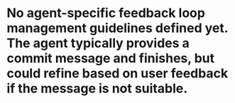 # No agent-specific feedback loop management guidelines defined yet. The agent typically provides a commit message and finishes, but could refine based on user feedback if the message is not suitable. 